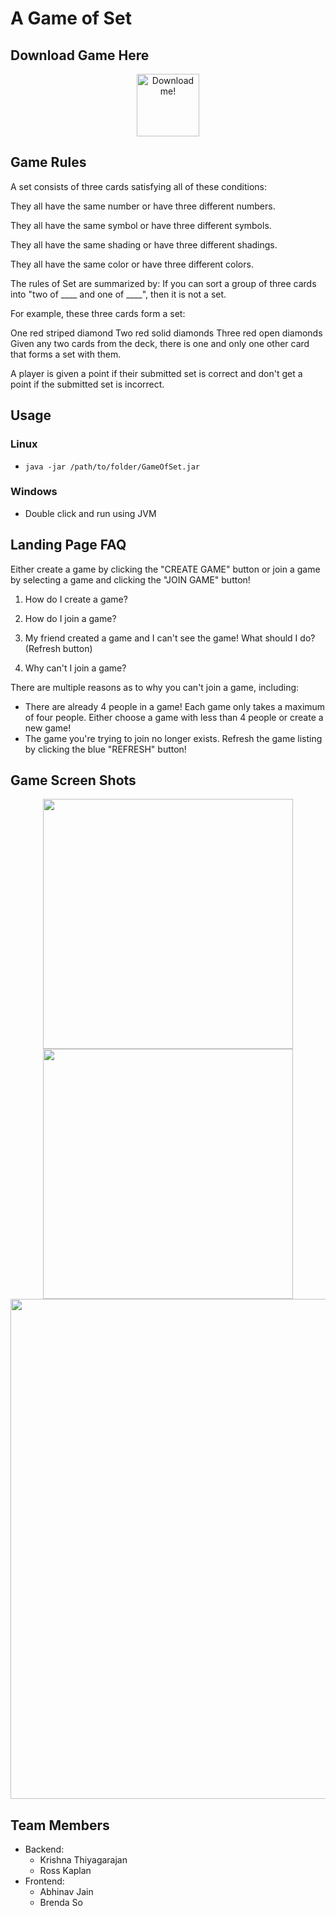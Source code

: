 # A Game of Set #


## Download Game Here ##


<div style="text-align:center">
<a href="https://github.com/krisht/SoftwareSetGame/raw/master/GameOfSet.jar">
  <img src="https://raw.githubusercontent.com/krisht/GameOfSet/master/src/frontend/images/SET.png" alt="Download me!" width="100">
</a>
</div>

## Game Rules
A set consists of three cards satisfying all of these conditions:

They all have the same number or have three different numbers.

They all have the same symbol or have three different symbols.

They all have the same shading or have three different shadings.

They all have the same color or have three different colors.

The rules of Set are summarized by: If you can sort a group of three cards into "two of \_\_\_\_ and one of \_\_\_\_", then it is not a set.

For example, these three cards form a set:

One red striped diamond
Two red solid diamonds
Three red open diamonds
Given any two cards from the deck, there is one and only one other card that forms a set with them.

A player is given a point if their submitted set is correct and don't get a point if the submitted set is incorrect.




## Usage ##

### Linux ###
- ``` java -jar /path/to/folder/GameOfSet.jar ```

### Windows ###
- Double click and run using JVM

## Landing Page FAQ

Either create a game by clicking the "CREATE GAME" button or join a game by selecting a game and clicking the "JOIN GAME" button!

1. How do I create a game?

2. How do I join a game?

3. My friend created a game and I can't see the game! What should I do?
(Refresh button)

4. Why can't I join a game?

There are multiple reasons as to why you can't join a game, including:

* There are already 4 people in a game! Each game only takes a maximum of four people. Either choose a game with less than 4 people or create a new game!
* The game you're trying to join no longer exists. Refresh the game listing by clicking the blue "REFRESH" button!



## Game Screen Shots ##

<div style="text-align:center">

<img src="https://raw.githubusercontent.com/krisht/GameOfSet/master/imgs/login.png" width="400">
<img src="https://raw.githubusercontent.com/krisht/GameOfSet/master/imgs/registration.png" width="400">
<img src="https://raw.githubusercontent.com/krisht/GameOfSet/master/imgs/gameplay.gif" width="800">

</div>




## Team Members ##
- Backend:
  - Krishna Thiyagarajan
  - Ross Kaplan
- Frontend: 
  - Abhinav Jain
  - Brenda So
